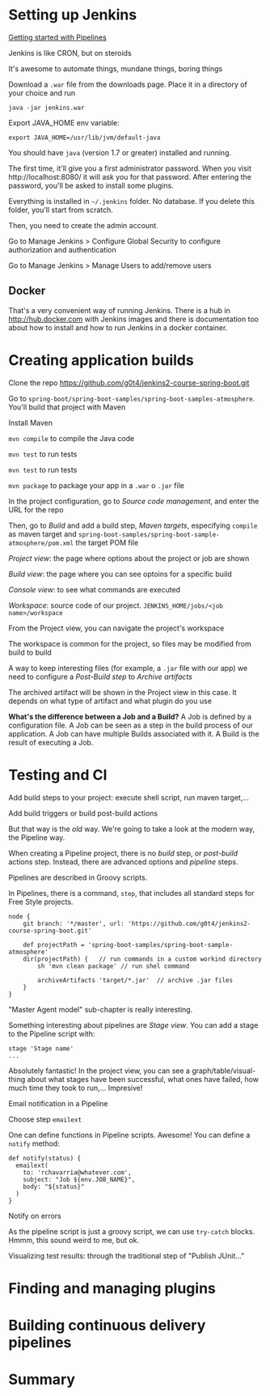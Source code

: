 # Setting up Jenkins

[Getting started with Pipelines](https://jenkins.io/doc/pipeline/)

Jenkins is like CRON, but on steroids

It's awesome to automate things, mundane things, boring things

Download a `.war` file from the downloads page. Place it in a directory of your choice and run

    java -jar jenkins.war

Export JAVA_HOME env variable:

    export JAVA_HOME=/usr/lib/jvm/default-java

You should have `java` (version 1.7 or greater) installed and running.

The first time, it'll give you a first administrator password. When you visit http://localhost:8080/ it will ask you for that password. After entering the password, you'll be asked to install some plugins.

Everything is installed in `~/.jenkins` folder. No database. If you delete this folder, you'll start from scratch.

Then, you need to create the admin account.

Go to Manage Jenkins > Configure Global Security to configure authorization and authentication

Go to Manage Jenkins > Manage Users to add/remove users

## Docker

That's a very convenient way of running Jenkins. There is a hub in http://hub.docker.com with Jenkins images and there is documentation too about how to install and how to run Jenkins in a docker container.

# Creating application builds

Clone the repo https://github.com/g0t4/jenkins2-course-spring-boot.git

Go to `spring-boot/spring-boot-samples/spring-boot-samples-atmosphere`. You'll build that project with Maven

Install Maven

`mvn compile` to compile the Java code

`mvn test` to run tests

`mvn test` to run tests

`mvn package` to package your app in a `.war` o `.jar` file

In the project configuration, go to *Source code management*, and enter the URL for the repo

Then, go to *Build* and add a build step, *Maven targets*, especifying `compile` as maven target and `spring-boot-samples/spring-boot-sample-atmosphere/pom.xml` the target POM file

*Project view*: the page where options about the project or job are shown

*Build view*: the page where you can see optoins for a specific build

*Console view*: to see what commands are executed

*Workspace*: source code of our project. `JENKINS_HOME/jobs/<job name>/workspace`

From the Project view, you can navigate the project's workspace

The workspace is common for the project, so files may be modified from build to build

A way to keep interesting files (for example, a `.jar` file with our app) we need to configure a *Post-Build step* to *Archive artifacts*

The archived artifact will be shown in the Project view in this case. It depends on what type of artifact and what plugin do you use

**What's the difference between a Job and a Build?** A Job is defined by a configuration file. A Job can be seen as a step in the build process of our application. A Job can have multiple Builds associated with it. A Build is the result of executing a Job.

# Testing and CI

Add build steps to your project: execute shell script, run maven target,...

Add build triggers or build post-build actions

But that way is the *old* way. We're going to take a look at the modern way, the Pipeline way.

When creating a Pipeline project, there is no *build* step, or *post-build* actions step. Instead, there are advanced options and *pipeline* steps.

Pipelines are described in Groovy scripts.

In Pipelines, there is a command, `step`, that includes all standard steps for Free Style projects.

```
node {
    git branch: '*/master', url: 'https://github.com/g0t4/jenkins2-course-spring-boot.git'
    
    def projectPath = 'spring-boot-samples/spring-boot-sample-atmosphere'
    dir(projectPath) {   // run commands in a custom workind directory
        sh 'mvn clean package' // run shel command
    
        archiveArtifacts 'target/*.jar'  // archive .jar files
    }
}
```

"Master Agent model" sub-chapter is really interesting.

Something interesting about pipelines are *Stage view*. You can add a stage to the Pipeline script with:

```
stage 'Stage name'
...
```

Absolutely fantastic! In the project view, you can see a graph/table/visual-thing about what stages have been successful, what ones have failed, how much time they took to run,... Impresive!

Email notification in a Pipeline

Choose step `emailext`

One can define functions in Pipeline scripts. Awesome! You can define a `notify` method:

```
def notify(status) {
  emailext(
    to: 'rchavarria@whatever.com',
    subject: "Job ${env.JOB_NAME}",
    body: "${status}"
  )
}
```

Notify on errors

As the pipeline script is just a groovy script, we can use `try-catch` blocks. Hmmm, this sound weird to me, but ok.

Visualizing test results: through the traditional step of "Publish JUnit..."

# Finding and managing plugins

# Building continuous delivery pipelines

# Summary


